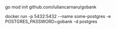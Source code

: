 go mod init github.com/iuliancarnaru/gobank

docker run -p 5432:5432 --name some-postgres -e POSTGRES_PASSWORD=gobank -d postgres
